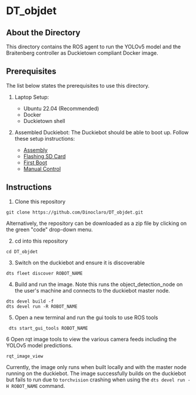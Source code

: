 # **DT_objdet**

## About the Directory

This directory contains the ROS agent to run the YOLOv5 model and the Braitenberg controller as Duckietown compliant Docker image. 

## Prerequisites

The list below states the prerequisites to use this directory.

1. Laptop Setup:
   - Ubuntu 22.04 (Recommended)
   - Docker
   - Duckietown shell

2. Assembled Duckiebot: The Duckiebot should be able to boot up. Follow these setup instructions:
   - [Assembly](https://docs.duckietown.com/daffy/opmanual-duckiebot/assembly/db21m/index.html)
   - [Flashing SD Card](https://docs.duckietown.com/daffy/opmanual-duckiebot/setup/setup_sd_card/index.html)
   - [First Boot](https://docs.duckietown.com/daffy/opmanual-duckiebot/setup/setup_boot/index.html)
   - [Manual Control](https://docs.duckietown.com/daffy/opmanual-duckiebot/operations/make_it_move/index.html)

## Instructions

1. Clone this repository 
```
git clone https://github.com/Dinoclaro/DT_objdet.git
```
Alternatively, the repository can be downloaded as a zip file by clicking on the green "code" drop-down menu. 

2. cd into this repository
```
cd DT_objdet
```
3. Switch on the duckiebot and ensure it is discoverable 
```
dts fleet discover ROBOT_NAME
```
4. Build and run the image. Note this runs the object_detection_node on the user's machine and connects to the duckiebot master node. 
```
dts devel build -f
dts devel run -R ROBOT_NAME
```
5. Open a new terminal and run the gui tools to use ROS tools
```
 dts start_gui_tools ROBOT_NAME
```
6 Open rqt image tools to view the various camera feeds including the YOLOv5 model predictions.
```
rqt_image_view
```

Currently, the image only runs when built locally and with the master node running on the duckiebot. The image successfully builds on the duckiebot but fails to run due to ```torchvision``` crashing when using the ```dts devel run -H ROBOT_NAME``` command. 